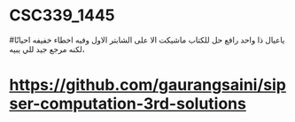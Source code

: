 # CSC339_1445



#ياعيال ذا واحد رافع حل للكتاب ماشيكت الا على الشابتر الاول وفيه اخطاء خفيفه احيانًا لكنه مرجع جيد للي يبيه،

#  https://github.com/gaurangsaini/sipser-computation-3rd-solutions
